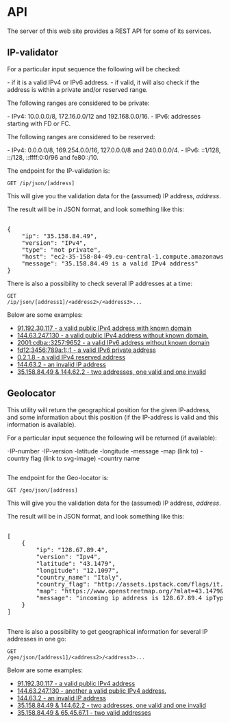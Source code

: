 API
=========================

<p>The server of this web site provides a REST API for some of its services.</p>

<h2>IP-validator</h2>
<p>For a particular input sequence the following will be checked:</p>
- if it is a valid IPv4 or IPv6 address.
- if valid, it will also check if the address is within a private and/or reserved range.

<p>The following ranges are considered to be private:</p>
- IPv4: 10.0.0.0/8, 172.16.0.0/12 and 192.168.0.0/16.
- IPv6: addresses starting with FD or FC.

<p>The following ranges are considered to be reserved:</p>
- IPv4: 0.0.0.0/8, 169.254.0.0/16, 127.0.0.0/8 and 240.0.0.0/4.
- IPv6: ::1/128, ::/128, ::ffff:0:0/96 and fe80::/10.</p>

<p>The endpoint for the IP-validation is:</p>

<!-- http://www.student.bth.se/~annd16/dbwebb-kurser/ramverk1/me/redovisa/htdoc/ip/json/[address] -->

<code>GET /ip/json/[address]</code>

<p>This will give you the validation data for the (assumed) IP address, <em>address</em>.</p>

<p>The result will be in JSON format, and look something like this:</p>

<pre>

{
    "ip": "35.158.84.49",
    "version": "IPv4",
    "type": "not private",
    "host": "ec2-35-158-84-49.eu-central-1.compute.amazonaws.com",
    "message": "35.158.84.49 is a valid IPv4 address"
}
</pre>

<p>There is also a possibility to check several IP addresses at a time:</p>

<code>GET /ip/json/[address1]/<address2\>/<address3\>...</code>

<!-- &ltaddress2&gt/&ltaddress3&gt... -->


<p>Below are some examples:</p>

<!-- [example link](http://example.com/) -->

- [91.192.30.117 - a valid public IPv4 address with known domain](ip/json/91.192.30.117)
- [144.63.247.130    - a valid public IPv4 address without known domain.](ip/json/144.63.247.130)
- [2001:cdba::3257:9652    - a valid IPv6 address without known domain](ip/json/2001:cdba::3257:9652)
- [fd12:3456:789a:1::1    - a valid IPv6 private address](ip/json/fd12:3456:789a:1::1)
- [0.2.1.8    - a valid IPv4 reserved address](ip/json/0.2.1.8)
- [144.63.2    -  an invalid IP address](ip/json/144.63.2)
- [35.158.84.49 & 144.62.2   - two addresses, one valid and one invalid](ip/json/35.158.84.49/144.62.2)

<!--
</ul> -->


<h2>Geolocator</h2>

This utility will return the geographical position for the given IP-address, and some information about this position (if the IP-address is valid and
this information is available).

<p>For a particular input sequence the following will be returned (if available):</p>

-IP-number
-IP-version
-latitude
-longitude
-message
-map (link to)
-country flag (link to svg-image)
-country name

```

```


<p>The endpoint for the Geo-locator is:</p>

<!-- http://www.student.bth.se/~annd16/dbwebb-kurser/ramverk1/me/redovisa/htdoc/ip/json/[address] -->

<code>GET /geo/json/[address]</code>

<p>This will give you the validation data for the (assumed) IP address, <em>address</em>.</p>

<p>The result will be in JSON format, and look something like this:</p>

<pre>

[
    {
        "ip": "128.67.89.4",
        "version": "Ipv4",
        "latitude": "43.1479",
        "longitude": "12.1097",
        "country_name": "Italy",
        "country_flag": "http://assets.ipstack.com/flags/it.svg",
        "map": "https://www.openstreetmap.org/?mlat=43.1479&mlon=12.1097",
        "message": "incoming ip address is 128.67.89.4 ipType is set "
    }
]

</pre>

<p>There is also a possibility to get geographical information for several IP addresses in one go:</p>

<code>GET /geo/json/[address1]/<address2\>/<address3\>...</code>

<!-- &ltaddress2&gt/&ltaddress3&gt... -->


<p>Below are some examples:</p>

<!-- [example link](http://example.com/) -->

- [91.192.30.117 - a valid public IPv4 address](geo/json/91.192.30.117)
- [144.63.247.130    - another a valid public IPv4 address.](geo/json/144.63.247.130)
- [144.63.2    -  an invalid IP address](geo/json/144.63.2)
- [35.158.84.49 & 144.62.2   - two addresses, one valid and one invalid](geo/json/35.158.84.49/144.62.2)
- [35.158.84.49 & 65.45.67.1   - two valid addresses](geo/json/35.158.84.49/65.45.67.1)
